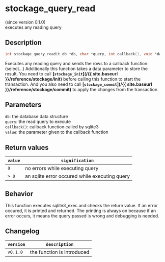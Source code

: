 # stockage_query_read
(since version 0.1.0)  
executes any reading query


## Description

```c
int stockage_query_read(t_db *db, char *query, int callback(), void *data);
```

Executes any reading query and sends the rows to a callback function (select...)
Additionally this function takes a data parameter to store the result.
You need to call **[`stockage_init`](/{{ site.baseurl }}/reference/stockage/init)** before calling this function to start the transaction. And you also need to call **[`stockage_commit`](/{{ site.baseurl }}/reference/stockage/commit)**  to apply the changes from the transaction.


## Parameters

`db`: the database data structure  
`query`: the read query to execute  
`callback()`: callback function called by sqlite3  
`value`: the parameter given to the callback function  


## Return values

| `value` | `signification`                                   |
| ------- | ------------------------------------------------- |
| `0`     | no errors while executing query                   |
| `> 0`   | an sqlite error occured while executing query     |


## Behavior

This function executes sqlite3_exec and checks the return value. If an error occured, it is printed and returned. The printing is always on because if an error occurs, it means the query passed is wrong and debugging is needed.


## Changelog

| `version` | `description`              |
| --------- | -------------------------- |
| `v0.1.0`  | the function is introduced |
